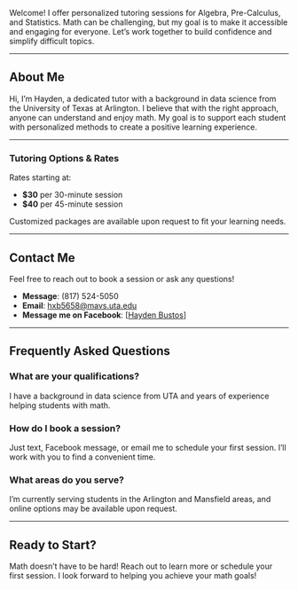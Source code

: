 Welcome! I offer personalized tutoring sessions for Algebra, Pre-Calculus, and Statistics. Math can be challenging, but my goal is to make it accessible and engaging for everyone. Let’s work together to build confidence and simplify difficult topics.

---

## About Me

Hi, I’m Hayden, a dedicated tutor with a background in data science from the University of Texas at Arlington. I believe that with the right approach, anyone can understand and enjoy math. My goal is to support each student with personalized methods to create a positive learning experience.

---

### Tutoring Options & Rates
Rates starting at:
- **$30** per 30-minute session
- **$40** per 45-minute session

Customized packages are available upon request to fit your learning needs.

---

## Contact Me

Feel free to reach out to book a session or ask any questions!

- **Message**: (817) 524-5050
- **Email**: hxb5658@mavs.uta.edu
- **Message me on Facebook**: [[Hayden Bustos](https://www.facebook.com/hayden.bustos/)]

---

## Frequently Asked Questions

### What are your qualifications?
I have a background in data science from UTA and years of experience helping students with math.

### How do I book a session?
Just text, Facebook message, or email me to schedule your first session. I’ll work with you to find a convenient time.

### What areas do you serve?
I’m currently serving students in the Arlington and Mansfield areas, and online options may be available upon request.

---

## Ready to Start?

Math doesn’t have to be hard! Reach out to learn more or schedule your first session. I look forward to helping you achieve your math goals!
